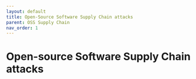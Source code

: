 ```yaml
---
layout: default
title: Open-Source Software Supply Chain attacks
parent: OSS Supply Chain
nav_order: 1
---
```


# Open-source Software Supply Chain attacks
